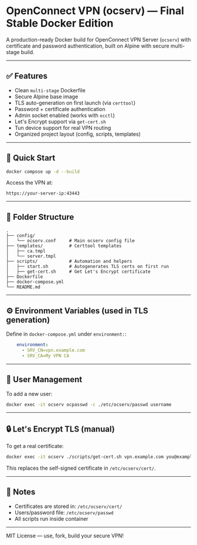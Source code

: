 # OpenConnect VPN (ocserv) — Final Stable Docker Edition

A production-ready Docker build for OpenConnect VPN Server (`ocserv`) with certificate and password authentication, built on Alpine with secure multi-stage build.

---

## ✅ Features

- Clean `multi-stage` Dockerfile
- Secure Alpine base image
- TLS auto-generation on first launch (via `certtool`)
- Password + certificate authentication
- Admin socket enabled (works with `occtl`)
- Let's Encrypt support via `get-cert.sh`
- Tun device support for real VPN routing
- Organized project layout (config, scripts, templates)

---

## 🚀 Quick Start

```bash
docker compose up -d --build
```

Access the VPN at:

```
https://your-server-ip:43443
```

---

## 📁 Folder Structure

```
.
├── config/            
│   └── ocserv.conf     # Main ocserv config file
├── templates/          # Certtool templates
│   ├── ca.tmpl
│   └── server.tmpl
├── scripts/            # Automation and helpers
│   ├── start.sh        # Autogenerates TLS certs on first run
│   ├── get-cert.sh     # Get Let's Encrypt certificate
├── Dockerfile
├── docker-compose.yml
└── README.md
```

---

## ⚙️ Environment Variables (used in TLS generation)

Define in `docker-compose.yml` under `environment:`:

```yaml
    environment:
      - SRV_CN=vpn.example.com
      - SRV_CA=My VPN CA
```

---

## 🔐 User Management

To add a new user:

```bash
docker exec -it ocserv ocpasswd -c ./etc/ocserv/passwd username
```

---

## 🔒 Let's Encrypt TLS (manual)

To get a real certificate:

```bash
docker exec -it ocserv ./scripts/get-cert.sh vpn.example.com you@example.com
```

This replaces the self-signed certificate in `/etc/ocserv/cert/`.

---

## 🧠 Notes

- Certificates are stored in: `/etc/ocserv/cert/`
- Users/password file: `/etc/ocserv/passwd`
- All scripts run inside container

---

MIT License — use, fork, build your secure VPN!
